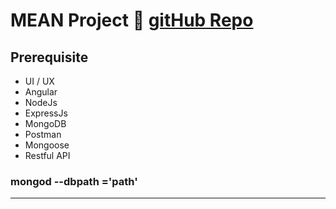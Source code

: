 # MEAN Project 🔣 [gitHub Repo][gitrepo]

## Prerequisite

- UI / UX
- Angular
- NodeJs
- ExpressJs
- MongoDB
- Postman
- Mongoose
- Restful API

### mongod --dbpath ='path'

---

[gitrepo]: https://github.com/msraosuryawanshi/meanproj
